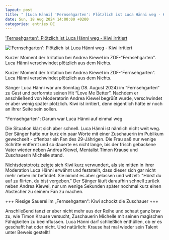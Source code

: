 ```yaml
---
layout: post
title: " [Luca Hänni] 'Fernsehgarten': Plötzlich ist Luca Hänni weg - Kiwi irritiert"
date: Sun, 18 Aug 2024 14:00:00 +0200
categories: entries DE
---
```

['Fernsehgarten': Plötzlich ist Luca Hänni weg - Kiwi irritiert](https://www.schlager.de/news/fernsehgarten-andrea-kiewel-luca-haenni/267130/)

!['Fernsehgarten': Plötzlich ist Luca Hänni weg - Kiwi irritiert](https://static.schlager.de/uploads/2024/08/www.schlager.de-fernsehgarten-ploetzlich-ist-luca-haenni-weg-kiwi-irritiert-imago0714353506h-scaled-e1723981046422.jpg)

Kurzer Moment der Irritation bei Andrea Kiewel im ZDF-"Fernsehgarten". Luca Hänni verschwindet plötzlich aus dem Nichts.

Kurzer Moment der Irritation bei Andrea Kiewel im ZDF-“Fernsehgarten”. Luca Hänni verschwindet plötzlich aus dem Nichts.

Sänger Luca Hänni war am Sonntag (18. August 2024) im “Fernsehgarten” zu Gast und performte seinen Hit “Love Me Better”. Nachdem er anschließend von Moderatorin Andrea Kiewel begrüßt wurde, verschwindet er aber wenig später plötzlich. Kiwi ist irritiert, denn eigentlich hätte er noch an ihrer Seite sein sollen.

"Fernsehgarten": Darum war Luca Hänni auf einmal weg

Die Situation klärt sich aber schnell. Luca Hänni ist nämlich nicht weit weg. Der Sänger hatte nur kurz ein paar Worte mit einer Zuschauerin im Publikum gewechselt - offenbar ein Fan des 29-Jährigen. Die Frau saß nur wenige Schritte entfernt und so dauerte es nicht lange, bis der frisch gebackene Vater wieder neben Andrea Kiewel, Mentalist Timon Krause und Zuschauerin Michelle stand.

Nichtsdestotrotz zeigte sich Kiwi kurz verwundert, als sie mitten in ihrer Moderation Luca Hänni erwähnt und feststellt, dass dieser sich gar nicht mehr neben ihr befindet. Sie nimmt es aber gelassen und witzelt: "Hörst du auf zu flirten, du bist vergeben." Der Sänger läuft daraufhin schnell zurück neben Andrea Kiewel, nur um wenige Sekunden später nochmal kurz einen Abstecher zu seinem Fan zu machen.

+++ Riesige Sauerei im „Fernsehgarten“: Kiwi schockt die Zuschauer +++

Anschließend tanzt er aber nicht mehr aus der Reihe und schaut ganz brav zu, wie Timon Krause versucht, Zuschauerin Michelle mit seinen magischen Fähigkeiten zu beeinflussen. Luca Hänni darf schließlich enthüllen, ob er es geschafft hat oder nicht. Und natürlich: Krause hat mal wieder sein Talent unter Beweis gestellt!

